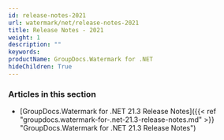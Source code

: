 ```yaml
---
id: release-notes-2021
url: watermark/net/release-notes-2021
title: Release Notes - 2021
weight: 1
description: ""
keywords: 
productName: GroupDocs.Watermark for .NET
hideChildren: True
---
```

### Articles in this section

* [GroupDocs.Watermark for .NET 21.3 Release Notes]({{< ref "groupdocs.watermark-for-.net-21.3-release-notes.md" >}} "GroupDocs.Watermark for .NET 21.3 Release Notes")
